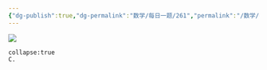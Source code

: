 ```yaml
---
{"dg-publish":true,"dg-permalink":"数学/每日一题/261","permalink":"/数学/每日一题/261/","dgHomeLink":true,"dgPassFrontmatter":false}
---
```



![](https://mmbiz.qpic.cn/mmbiz_png/QVficiaYicXqN1yLddeIpNkgMQY3icS1Qiapt8uhNE18DOORkA0ASkicyFibH1TKu87LABicIWmjkR9yn4RxVosBXe6NNg/640?wx_fmt=png&wxfrom=5&wx_lazy=1&wx_co=1)

```ad-ans
collapse:true
C.
```
